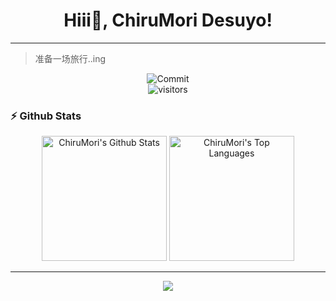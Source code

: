 
<p>
  <h1 align="center"><b>Hiii👋, ChiruMori Desuyo!</b></h1>
</p>

<!--
**ChiruMori/ChiruMori** is a ✨ _special_ ✨ repository because its `README.md` (this file) appears on your GitHub profile.

Here are some ideas to get you started:

- 🔭 I’m currently working on ...
- 🌱 I’m currently learning ...
- 👯 I’m looking to collaborate on ...
- 🤔 I’m looking for help with ...
- 💬 Ask me about ...
- 📫 How to reach me: ...
- 😄 Pronouns: ...
- ⚡ Fun fact: ...

-->

<hr />

> 准备一场旅行..ing

<p align="center">
    <img alt="Commit" src="https://github-readme-streak-stats.herokuapp.com/?user=ChiruMori&theme=react" />
    <br />
    <img align="center" alt="visitors" src="https://profile-counter.glitch.me/ChiruMori/count.svg" />
</p>

### :zap: Github Stats

<div align="center">
  <img alt="ChiruMori's Github Stats" src="https://github-readme-stats-sigma-five.vercel.app/api?username=ChiruMori&hide_title=false&hide_border=true&show_icons=true&include_all_commits=true&count_private=true&line_height=21&text_color=0AF&icon_color=0AF&bg_color=0D1117&theme=react" height="200"/>
  <img alt="ChiruMori's Top Languages" src="https://github-readme-stats-sigma-five.vercel.app/api/top-langs/?username=ChiruMori&langs_count=10&layout=compact&theme=react&hide_border=true&bg_color=0D1117&title_color=00aaff&icon_color=00aaff" height="200"/>
</div>

<hr />

<div align = "center">  
  <!--img alt="ChiruMori's Activity Graph" src="https://activity-graph.herokuapp.com/graph?username=ChiruMori&custom_title=ChiruMori%20at%20Github&bg_color=0D1117&color=00aaff&line=FFFFFF&point=00aaff&hide_border=true" /-->
  <img src="https://github-profile-trophy.vercel.app/?username=ChiruMori&column=7&theme=onedark" />
</div>
